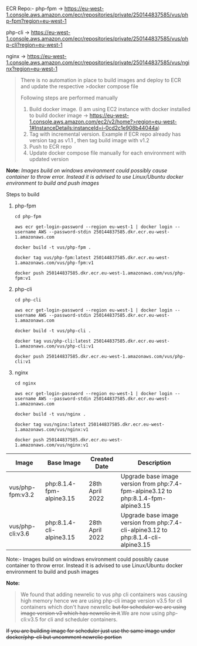 ECR Repo:- 
php-fpm -> https://eu-west-1.console.aws.amazon.com/ecr/repositories/private/250144837585/vus/php-fpm?region=eu-west-1

php-cli -> https://eu-west-1.console.aws.amazon.com/ecr/repositories/private/250144837585/vus/php-cli?region=eu-west-1

nginx -> https://eu-west-1.console.aws.amazon.com/ecr/repositories/private/250144837585/vus/nginx?region=eu-west-1

>There is no automation in place to build images and deploy to ECR and update the respective >docker compose file
>
>Following steps are performed manually
>1. Build docker image. (I am using EC2 instance with docker installed to build docker image -> https://eu-west-1.console.aws.amazon.com/ec2/v2/home?>region=eu-west-1#InstanceDetails:instanceId=i-0cd2c1e908b44044a)
>2. Tag with incremental version. Example if ECR repo already has version tag as v1.1 , then tag build image with v1.2
>3. Push to ECR repo
>4. Update docker compose file manually for each environment with updated version

<strong>Note:</strong> _Images build on windows environment could possibly cause container to throw error. Instead it is advised to use Linux/Ubuntu docker environment to build and push images_

Steps to build 
1. php-fpm 
    
    ```
    cd php-fpm

    aws ecr get-login-password --region eu-west-1 | docker login --username AWS --password-stdin 250144837585.dkr.ecr.eu-west-1.amazonaws.com

    docker build -t vus/php-fpm .

    docker tag vus/php-fpm:latest 250144837585.dkr.ecr.eu-west-1.amazonaws.com/vus/php-fpm:v1
    
    docker push 250144837585.dkr.ecr.eu-west-1.amazonaws.com/vus/php-fpm:v1
    ```

2. php-cli
    ```
    cd php-cli

    aws ecr get-login-password --region eu-west-1 | docker login --username AWS --password-stdin 250144837585.dkr.ecr.eu-west-1.amazonaws.com  

    docker build -t vus/php-cli .   

    docker tag vus/php-cli:latest 250144837585.dkr.ecr.eu-west-1.amazonaws.com/vus/php-cli:v1

    docker push 250144837585.dkr.ecr.eu-west-1.amazonaws.com/vus/php-cli:v1

    ```

3. nginx
    ```
    cd nginx
    
    aws ecr get-login-password --region eu-west-1 | docker login --username AWS --password-stdin 250144837585.dkr.ecr.eu-west-1.amazonaws.com  

    docker build -t vus/nginx .

    docker tag vus/nginx:latest 250144837585.dkr.ecr.eu-west-1.amazonaws.com/vus/nginx:v1

    docker push 250144837585.dkr.ecr.eu-west-1.amazonaws.com/vus/nginx:v1
    ```

| Image            	| Base Image               	| Created Date    	| Description                                                                        	|
|------------------	|--------------------------	|-----------------	|------------------------------------------------------------------------------------	|
| vus/php-fpm:v3.2 	| php:8.1.4-fpm-alpine3.15 	| 28th April 2022 	| Upgrade base image version from php:7.4-fpm-alpine3.12 to php:8.1.4-fpm-alpine3.15 	|
| vus/php-cli:v3.6 	| php:8.1.4-cli-alpine3.15 	| 28th April 2022 	| Upgrade base image version from php:7.4-cli-alpine3.12 to php:8.1.4-cli-alpine3.15 	|

Note:- Images build on windows environment could possibly cause container to throw error. Instead it is advised to use Linux/Ubuntu docker environment to build and push images

<strong>Note:</strong>

> We found that adding newrelic to vus php cli containers was causing high memory hence we are using php-cli image version v3.5 for cli containers which don't have newrelic 
> ~~but for scheduler we are using image version v3 which has newrelic in it~~.We are now using php-cli:v3.5 for cli and scheduler containers.

~~If you are building image for scheduler just use the same image under docker/php-cli but uncomment newrelic portion~~
